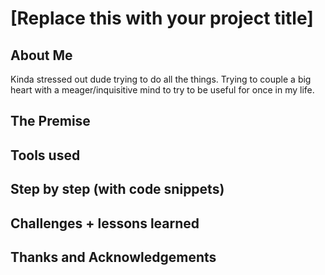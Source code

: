 # [Replace this with your project title]

## About Me

Kinda stressed out dude trying to do all the things.  Trying to couple a big heart with a meager/inquisitive mind to try to be useful for once in my life.

## The Premise

## Tools used

## Step by step (with code snippets)

## Challenges + lessons learned

## Thanks and Acknowledgements
